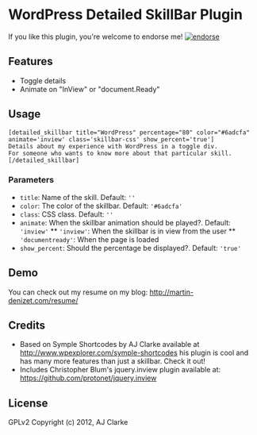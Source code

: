 # WordPress Detailed SkillBar Plugin

If you like this plugin, you're welcome to endorse me!
[![endorse](https://api.coderwall.com/martin-denizet/endorsecount.png)](https://coderwall.com/martin-denizet)

## Features

* Toggle details
* Animate on "InView" or "document.Ready"

## Usage

```
[detailed_skillbar title="WordPress" percentage="80" color="#6adcfa" animate='inview' class='skillbar-css' show_percent='true']
Details about my experience with WordPress in a toggle div.
For someone who wants to know more about that particular skill.
[/detailed_skillbar]
```

### Parameters

* `title`: Name of the skill. Default: `''`
* `color`: The color of the skillbar. Default: `'#6adcfa'`
* `class`: CSS class. Default: `''`
* `animate`: When the skillbar animation should be played?. Default: `'inview'`
** `'inview'`: When the skillbar is in view from the user
** `'documentready'`: When the page is loaded
* `show_percent`: Should the percentage be displayed?. Default: `'true'`

## Demo

You can check out my resume on my blog: http://martin-denizet.com/resume/

## Credits

* Based on Symple Shortcodes by AJ Clarke available at http://www.wpexplorer.com/symple-shortcodes his plugin is cool and has many more features than just a skillbar. Check it out!
* Includes Christopher Blum's jquery.inview plugin available at: https://github.com/protonet/jquery.inview

## License

GPLv2 Copyright (c) 2012, AJ Clarke